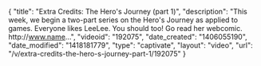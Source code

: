 {
    "title": "Extra Credits: The Hero's Journey (part 1)",
    "description": "This week, we begin a two-part series on the Hero's Journey as applied to games. Everyone likes LeeLee. You should too! Go read her webcomic. http:\/\/www.name...",
    "videoid": "192075",
    "date_created": "1406055190",
    "date_modified": "1418181779",
    "type": "captivate",
    "layout": "video",
    "url": "\/v\/extra-credits-the-hero-s-journey-part-1\/192075"
}